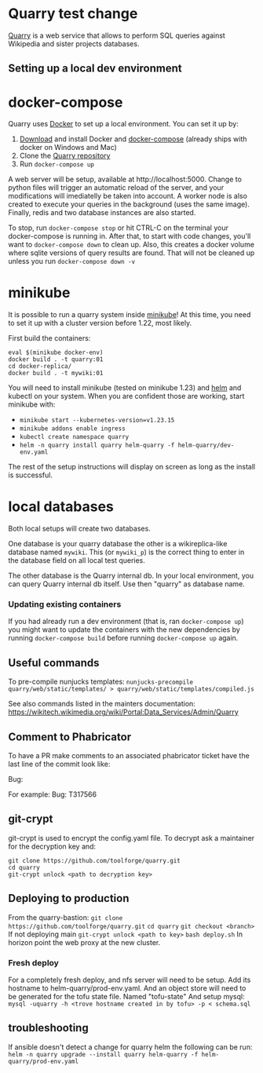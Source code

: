 # Quarry test change
[Quarry](https://quarry.wmcloud.org/) is a web service that allows to perform SQL 
queries against Wikipedia and sister projects databases.

## Setting up a local dev environment ##

# docker-compose
Quarry uses [Docker](https://docs.docker.com/engine/install/) to set up a local
environment. You can set it up by:

1. [Download](https://docs.docker.com/engine/install/) and install Docker and
   [docker-compose](https://docs.docker.com/compose/) (already ships with docker on Windows and Mac)
3. Clone the [Quarry repository](https://github.com/wikimedia/analytics-quarry-web)
4. Run `docker-compose up`

A web server will be setup, available at http://localhost:5000. Change to python
files will trigger an automatic reload of the server, and your modifications
will imediatelly be taken into account.
A worker node is also created to execute your queries in the background (uses the
same image). Finally, redis and two database instances are also started.

To stop, run `docker-compose stop` or hit CTRL-C on the terminal your docker-compose
is running in. After that, to start with code changes, you'll want to `docker-compose down`
to clean up. Also, this creates a docker volume where sqlite versions of query
results are found. That will not be cleaned up unless you run `docker-compose down -v`



# minikube
It is possible to run a quarry system inside [minikube](https://minikube.sigs.k8s.io/docs/)!
At this time, you need to set it up with a cluster version before 1.22, most likely.

First build the containers:
```
eval $(minikube docker-env)
docker build . -t quarry:01
cd docker-replica/
docker build . -t mywiki:01
```

You will need to install minikube (tested on minikube 1.23) and [helm](https://helm.sh) and kubectl on your system. When you are confident those are working, start minikube with:
 - `minikube start --kubernetes-version=v1.23.15`
 - `minikube addons enable ingress`
 - `kubectl create namespace quarry`
 - `helm -n quarry install quarry helm-quarry -f helm-quarry/dev-env.yaml`

The rest of the setup instructions will display on screen as long as the install is successful.

# local databases
Both local setups will create two databases.

One database is your quarry database the other is a wikireplica-like database
named `mywiki`. This (or `mywiki_p`) is the correct thing to enter in the
database field on all local test queries.

The other database is the Quarry internal db. In your local environment, you can query Quarry internal db itself. Use then
"quarry" as database name.

### Updating existing containers ###

If you had already run a dev environment (that is, ran `docker-compose up`) you might want to update
the containers with the new dependencies by running `docker-compose build` before running
`docker-compose up` again.


## Useful commands ##

To pre-compile nunjucks templates:
`nunjucks-precompile quarry/web/static/templates/ > quarry/web/static/templates/compiled.js`

See also commands listed in the mainters documentation:
https://wikitech.wikimedia.org/wiki/Portal:Data_Services/Admin/Quarry

## Comment to Phabricator ##

To have a PR make comments to an associated phabricator ticket have the last line of the commit look like:

Bug: <ticket number>

For example:
Bug: T317566

## git-crypt ##

git-crypt is used to encrypt the config.yaml file. To decrypt ask a maintainer for the decryption key and:
```
git clone https://github.com/toolforge/quarry.git
cd quarry
git-crypt unlock <path to decryption key>
```

## Deploying to production ##
From the quarry-bastion:
`git clone https://github.com/toolforge/quarry.git`
`cd quarry`
`git checkout <branch>` If not deploying main
`git-crypt unlock <path to key>`
`bash deploy.sh`
In horizon point the web proxy at the new cluster.

### Fresh deploy ###
For a completely fresh deploy, and nfs server will need to be setup. Add its hostname to helm-quarry/prod-env.yaml.
And an object store will need to be generated for the tofu state file. Named "tofu-state"
And setup mysql:
`mysql -uquarry -h <trove hostname created in by tofu> -p < schema.sql`

## troubleshooting ##
If ansible doesn't detect a change for quarry helm the following can be run:
`helm -n quarry upgrade --install quarry helm-quarry -f helm-quarry/prod-env.yaml`
